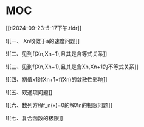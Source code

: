 # MOC

[[tl2024-09-23-5-17下午.tldr]]

![[一、 Xn收敛于a的速度问题]]

![[二、见到f(Xn,Xn+1),且其是含等式关系]]

![[三、见到f(Xn,Xn+1),且其是含Xn,Xn+1的不等式关系]]

![[四、初值x1对Xn+1=f(Xn)的敛散性影响]]

![[五、双通项问题]]

![[六、数列方程f_n(x)=0的解Xn的极限问题]]

![[七、复合函数的极限]]